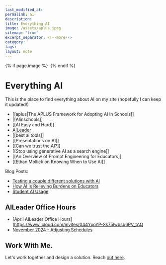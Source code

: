 ```yaml
---
last_modified_at: 
permalink: ai
description: 
title: Everything AI
image: /assets/aplus.jpeg
sitemap: "true"
excerpt_separator: <!--more-->
category: 
tags: 
layout: note
---
```

{% if page.image %} <img src="{{ page.image }}" alt=""> {% endif %}
# Everything AI
This is the place to find everything about AI on my site (hopefully I can keep it updated!)


- [[aplus|The APLUS Framework for Adopting AI In Schools]]
- [[AIinschools]]
- [[AI Easy and Hard]]
- [AILeader](https://aileader.info)
- [[best ai tools]]
- [[Presentations on AI]]
- [[Can we trust the AI?]]
- [[Stop using generative AI as a search engine]]
- [[An Overview of Prompt Engineering for Educators]]
- [[Ethan Mollick on Knowing When to Use AI]]

Blog Posts:
- [Testing a couple different solutions with AI](https://jethro.site/podcast/2023/12/22/testing-a-couple-different-solutions-with-ai/)
- [How AI Is Relieving Burdens on Educators](https://jethro.site/2023/12/12/how-ai-is-relieving-burdens-on-educators/)
- [Student AI Usage](https://jethro.site/2023/11/13/student-ai-usage/)

## AILeader Office Hours

- [April AILeader Office Hours](https://www.icloud.com/invites/044YxoYP-Sk75lwbsb6PV_tAQ
- [November 2024 - Adjusting Schedules](https://jethro.site/aiofficenov24)

## Work With Me. 
Let's work together and design a solution. Reach [out here](mailto:jethro@transformativeprincipal.com). 

<script async data-uid="a65f61d9f3" src="https://jethrojones.kit.com/a65f61d9f3/index.js"></script>